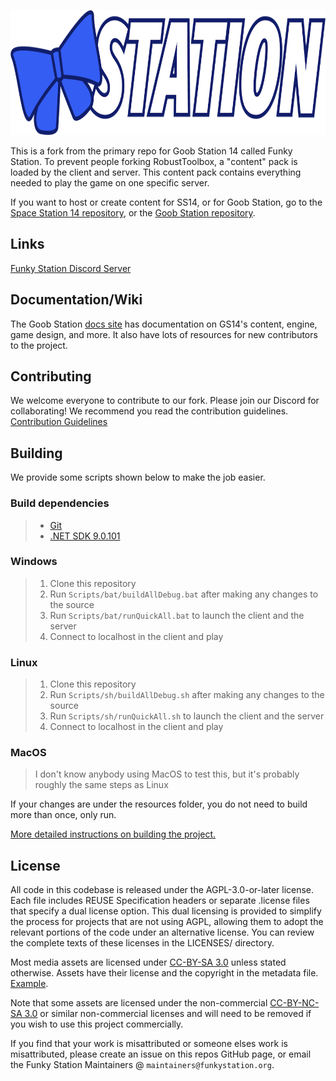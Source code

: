 <!--
SPDX-FileCopyrightText: 2017 PJB3005 <pieterjan.briers@gmail.com>
SPDX-FileCopyrightText: 2018 Pieter-Jan Briers <pieterjan.briers@gmail.com>
SPDX-FileCopyrightText: 2019 Ivan <silvertorch5@gmail.com>
SPDX-FileCopyrightText: 2019 Silver <silvertorch5@gmail.com>
SPDX-FileCopyrightText: 2020 Injazz <43905364+Injazz@users.noreply.github.com>
SPDX-FileCopyrightText: 2020 RedlineTriad <39059512+RedlineTriad@users.noreply.github.com>
SPDX-FileCopyrightText: 2020 Víctor Aguilera Puerto <zddm@outlook.es>
SPDX-FileCopyrightText: 2021 Paul Ritter <ritter.paul1@googlemail.com>
SPDX-FileCopyrightText: 2021 Swept <sweptwastaken@protonmail.com>
SPDX-FileCopyrightText: 2021 mirrorcult <lunarautomaton6@gmail.com>
SPDX-FileCopyrightText: 2022 Pieter-Jan Briers <pieterjan.briers+git@gmail.com>
SPDX-FileCopyrightText: 2022 ike709 <ike709@users.noreply.github.com>
SPDX-FileCopyrightText: 2023 iglov <iglov@avalon.land>
SPDX-FileCopyrightText: 2024 Aidenkrz <aiden@djkraz.com>
SPDX-FileCopyrightText: 2024 Kira Bridgeton <161087999+Verbalase@users.noreply.github.com>
SPDX-FileCopyrightText: 2024 Piras314 <p1r4s@proton.me>
SPDX-FileCopyrightText: 2024 Tadeo <td12233a@gmail.com>
SPDX-FileCopyrightText: 2024 metalgearsloth <comedian_vs_clown@hotmail.com>
SPDX-FileCopyrightText: 2024 router <messagebus@vk.com>
SPDX-FileCopyrightText: 2025 Tay <td12233a@gmail.com>
SPDX-FileCopyrightText: 2025 sleepyyapril <123355664+sleepyyapril@users.noreply.github.com>
SPDX-FileCopyrightText: 2025 taydeo <td12233a@gmail.com>

SPDX-License-Identifier: MIT
-->

<p align="center"> <img alt="Space Station 14" width="880" height="200" src="https://github.com/funky-station/funky-station/blob/master/Resources/Textures/Logo/logo.png" /></p>

This is a fork from the primary repo for Goob Station 14 called Funky Station. To prevent people forking RobustToolbox, a "content" pack is loaded by the client and server. This content pack contains everything needed to play the game on one specific server.

If you want to host or create content for SS14, or for Goob Station, go to the [Space Station 14 repository](https://github.com/space-wizards/space-station-14), or the [Goob Station repository](https://github.com/Goob-Station/Goob-Station).

## Links

[Funky Station Discord Server](https://discord.gg/5FqgaAA2qF)

## Documentation/Wiki

The Goob Station [docs site](https://docs.goobstation.com/) has documentation on GS14's content, engine, game design, and more. It also have lots of resources for new contributors to the project.

## Contributing

We welcome everyone to contribute to our fork. Please join our Discord for collaborating!
We recommend you read the contribution guidelines. [Contribution Guidelines](https://docs.spacestation14.com/en/general-development/codebase-info/pull-request-guidelines.html)

## Building

We provide some scripts shown below to make the job easier.

### Build dependencies

> - [Git](https://git-scm.com)
> - [.NET SDK 9.0.101](https://dotnet.microsoft.com/en-us/download/dotnet/9.0)

### Windows

> 1. Clone this repository
> 2. Run `Scripts/bat/buildAllDebug.bat` after making any changes to the source
> 3. Run `Scripts/bat/runQuickAll.bat` to launch the client and the server
> 4. Connect to localhost in the client and play

### Linux

> 1. Clone this repository
> 2. Run `Scripts/sh/buildAllDebug.sh` after making any changes to the source
> 3. Run `Scripts/sh/runQuickAll.sh` to launch the client and the server
> 4. Connect to localhost in the client and play

### MacOS

> I don't know anybody using MacOS to test this, but it's probably roughly the same steps as Linux

If your changes are under the resources folder, you do not need to build more than once, only run.

[More detailed instructions on building the project.](https://docs.goobstation.com/en/general-development/setup.html)

## License

All code in this codebase is released under the AGPL-3.0-or-later license. Each file includes REUSE Specification headers or separate .license files that specify a dual license option. This dual licensing is provided to simplify the process for projects that are not using AGPL, allowing them to adopt the relevant portions of the code under an alternative license. You can review the complete texts of these licenses in the LICENSES/ directory.

Most media assets are licensed under [CC-BY-SA 3.0](https://creativecommons.org/licenses/by-sa/3.0/) unless stated otherwise. Assets have their license and the copyright in the metadata file. [Example](https://github.com/space-wizards/space-station-14/blob/master/Resources/Textures/Objects/Tools/crowbar.rsi/meta.json).

Note that some assets are licensed under the non-commercial [CC-BY-NC-SA 3.0](https://creativecommons.org/licenses/by-nc-sa/3.0/) or similar non-commercial licenses and will need to be removed if you wish to use this project commercially.

If you find that your work is misattributed or someone elses work is misattributed, please create an issue on this repos GitHub page, or email the Funky Station Maintainers @ `maintainers@funkystation.org`.
